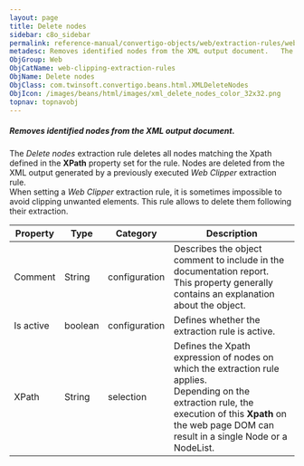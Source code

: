```yaml
---
layout: page
title: Delete nodes
sidebar: c8o_sidebar
permalink: reference-manual/convertigo-objects/web/extraction-rules/web-clipping-extraction-rules/delete-nodes/
metadesc: Removes identified nodes from the XML output document.   The  Delete nodes  extraction rule deletes all nodes matching the Xpath defined in the  XPath
ObjGroup: Web
ObjCatName: web-clipping-extraction-rules
ObjName: Delete nodes
ObjClass: com.twinsoft.convertigo.beans.html.XMLDeleteNodes
ObjIcon: /images/beans/html/images/xml_delete_nodes_color_32x32.png
topnav: topnavobj
---
```

##### Removes identified nodes from the XML output document. 

The <i>Delete nodes</i> extraction rule deletes all nodes matching the Xpath defined in the <b>XPath</b> property set for the rule. Nodes are deleted from the XML output generated by a previously executed <i>Web Clipper</i> extraction rule.<br/>When setting a <i>Web Clipper</i> extraction rule, it is sometimes impossible to avoid clipping unwanted elements. This rule allows to delete them following their extraction.

Property | Type | Category | Description
--- | --- | --- | ---
Comment | String | configuration | Describes the object comment to include in the documentation report.<br/>This property generally contains an explanation about the object.
Is active | boolean | configuration | Defines whether the extraction rule is active.
XPath | String | selection | Defines the Xpath expression of nodes on which the extraction rule applies.<br/>Depending on the extraction rule, the execution of this <b>Xpath</b> on the web page DOM can result in a single <span class="computer">Node</span> or a <span class="computer">NodeList</span>.
